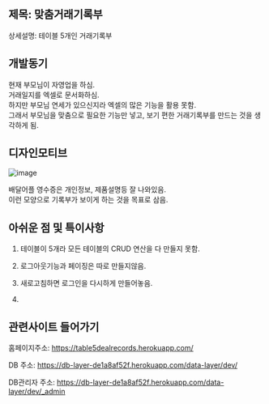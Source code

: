 ## 제목: 맞춤거래기록부

상세설명: 테이블 5개인 거래기록부   
   

## 개발동기

현재 부모님이 자영업을 하심.    
거래일지를 엑셀로 문서화하심.   
하지만 부모님 연세가 있으신지라 엑셀의 많은 기능을 활용 못함.   
그래서 부모님을 맞춤으로 필요한 기능만 넣고, 보기 편한 거래기록부를 만드는 것을 생각하게 됨.   



## 디자인모티브
![image](https://user-images.githubusercontent.com/48500411/60383153-60291880-9aa8-11e9-8d3d-0aa21626cf56.png)


배달어플 영수증은 개인정보, 제품설명등 잘 나와있음.   
이런 모양으로 기록부가 보이게 하는 것을 목표로 삼음.   

## 아쉬운 점 및 특이사항  

 1. 테이블이 5개라 모든 테이블의 CRUD 연산을 다 만들지 못함.  
  
 2. 로그아웃기능과 페이징은 따로 만들지않음.  
  
 3. 새로고침하면 로그인을 다시하게 만들어놓음.  

 4.  
  
## 관련사이트 들어가기

홈페이지주소: https://table5dealrecords.herokuapp.com/  
  
  
DB 주소: https://db-layer-de1a8af52f.herokuapp.com/data-layer/dev/  
  
  
DB관리자 주소: https://db-layer-de1a8af52f.herokuapp.com/data-layer/dev/_admin  
  
    